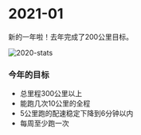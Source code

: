 # 2021-01

新的一年啦！去年完成了200公里目标。

![2020-stats](/home/xiaoyelv/Documents/ono-midori.github.io/rrs/pics/WechatIMG7.jpeg)



### 今年的目标

- 总里程300公里以上
- 能跑几次10公里的全程
- 5公里跑的配速稳定下降到6分钟以内
- 每周至少跑一次

